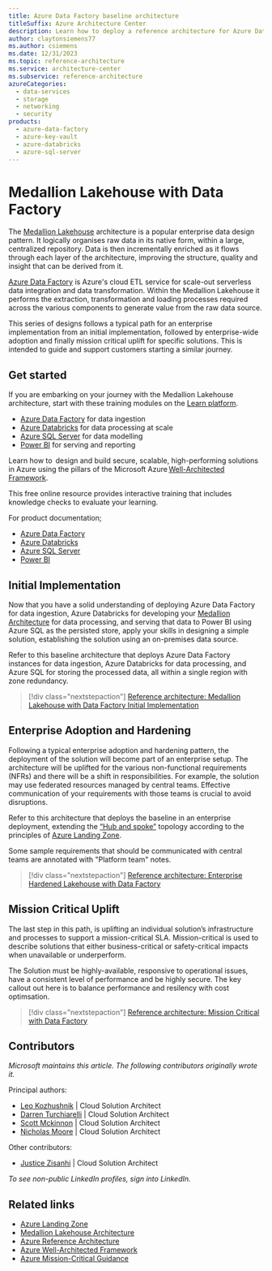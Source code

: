 ```yaml
---
title: Azure Data Factory baseline architecture
titleSuffix: Azure Architecture Center
description: Learn how to deploy a reference architecture for Azure Data Factory on Azure Landing Zones.
author: claytonsiemens77
ms.author: csiemens
ms.date: 12/31/2023
ms.topic: reference-architecture
ms.service: architecture-center
ms.subservice: reference-architecture
azureCategories:
  - data-services
  - storage
  - networking
  - security
products:
  - azure-data-factory
  - azure-key-vault
  - azure-databricks
  - azure-sql-server
---
```


# Medallion Lakehouse with Data Factory

The [Medallion Lakehouse](/azure/databricks/lakehouse/medallion) architecture is a popular enterprise data design pattern. It logically organises raw data in its native form, within a large, centralized repository. Data is then incrementally enriched as it flows through each layer of the architecture, improving the structure, quality and insight that can be derived from it. 

[Azure Data Factory](/azure/data-factory) is Azure's cloud ETL service for scale-out serverless data integration and data transformation. Within the Medallion Lakehouse it performs the extraction, transformation and loading processes required across the various components to generate value from the raw data source.  

This series of designs follows a typical path for an enterprise implementation from an initial implementation, followed by enterprise-wide adoption and finally mission critical uplift for specific solutions. This is intended to guide and support customers starting a similar journey. 

## Get started

If you are embarking on your journey with the Medallion Lakehouse architecture, start with these training modules on the [Learn platform](https://learn.microsoft.com). 

- [Azure Data Factory](https://learn.microsoft.com/training/paths/data-integration-scale-azure-data-factory) for data ingestion 
- [Azure Databricks](https://learn.microsoft.com/training/paths/data-engineer-azure-databricks) for data processing at scale 
- [Azure SQL Server](https://learn.microsoft.com/training/paths/azure-sql-fundamentals) for data modelling  
- [Power BI](https://learn.microsoft.com/credentials/certifications/power-bi-data-analyst-associate) for serving and reporting 

Learn how to  design and build secure, scalable, high-performing solutions in Azure using the pillars of the Microsoft Azure [Well-Architected Framework](https://learn.microsoft.com/training/paths/azure-well-architected-framework).  

This free online resource provides interactive training that includes knowledge checks to evaluate your learning. 

For product documentation; 

- [Azure Data Factory](/azure/data-factory/) 
- [Azure Databricks](azure/databricks/) 
- [Azure SQL Server](/azure/azure-sql/?view=azuresql) 
- [Power BI](https://learn.microsoft.com/power-bi/)

## Initial Implementation

Now that you have a solid understanding of deploying Azure Data Factory for data ingestion, Azure Databricks for developing your [Medallion Architecture](/azure/databricks/lakehouse/medallion) for data processing, and serving that data to Power BI using Azure SQL as the persisted store, apply your skills in designing a simple solution, establishing the solution using an on-premises data source.  

Refer to this baseline architecture that deploys Azure Data Factory instances for data ingestion, Azure Databricks for data processing, and Azure SQL for storing the processed data, all within a single region with zone redundancy.  

> [!div class="nextstepaction"] 
> [Reference architecture: Medallion Lakehouse with Data Factory Initial Implementation](./architectures/azure-data-factory-on-azure-landing-zones-baseline.yml)

## Enterprise Adoption and Hardening 

Following a typical enterprise adoption and hardening pattern, the deployment of the solution will become part of an enterprise setup. The architecture will be uplifted for the various non-functional requirements (NFRs) and there will be a shift in responsibilities. For example, the solution may use federated resources managed by central teams. Effective communication of your requirements with those teams is crucial to avoid disruptions. 

Refer to this architecture that deploys the baseline in an enterprise deployment, extending the [“Hub and spoke”](/azure-best-practices/hub-spoke-network-topology) topology according to the principles of [Azure Landing Zone](/azure/cloud-adoption-framework/ready/landing-zone/).  

Some sample requirements that should be communicated with central teams are annotated with "Platform team" notes. 

> [!div class="nextstepaction"] 
> [Reference architecture: Enterprise Hardened Lakehouse with Data Factory](./architectures/adf-alz-enterprise-hardening.yml)


## Mission Critical Uplift

The last step in this path, is uplifting an individual solution’s infrastructure and processes to support a mission-critical SLA. Mission-critical is used to describe solutions that either business-critical or safety-critical impacts when unavailable or underperform.  

The Solution must be highly-available, responsive to operational issues, have a consistent level of performance and be highly secure. The key callout out here is to balance performance and resilency with cost optimsation.  

> [!div class="nextstepaction"] 
> [Reference architecture: Mission Critical with Data Factory](./architectures/adf-alz-mission-critical.yml)

## Contributors
*Microsoft maintains this article. The following contributors originally wrote it.*

Principal authors:

- [Leo Kozhushnik](https://www.linkedin.com/in/leo-kozhushnik-ab16707/) | Cloud Solution Architect
- [Darren Turchiarelli](https://www.linkedin.com/in/darren-turchiarelli/) | Cloud Solution Architect
- [Scott Mckinnon](https://www.linkedin.com/in/scott-mckinnon-96756a83) | Cloud Solution Architect
- [Nicholas Moore](https://www.linkedin.com/in/nicholas-moore/) | Cloud Solution Architect

Other contributors:

- [Justice Zisanhi](https://www.linkedin.com/in/justice-zisanhi/) | Cloud Solution Architect

  
*To see non-public LinkedIn profiles, sign into LinkedIn.*


## Related links

- [Azure Landing Zone](/azure/cloud-adoption-framework/ready/landing-zone/) 
- [Medallion Lakehouse Architecture](/azure/databricks/lakehouse/medallion) 
- [Azure Reference Architecture](/azure/architecture/solution-ideas/articles/azure-databricks-modern-analytics-architecture)
- [Azure Well-Architected Framework](/azure/well-architected/) 
- [Azure Mission-Critical Guidance](/azure/well-architected/mission-critical/mission-critical-overview) 
